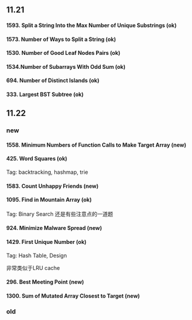 
## 11.21
#### 1593. Split a String Into the Max Number of Unique Substrings (ok)

#### 1573. Number of Ways to Split a String (ok)

#### 1530. Number of Good Leaf Nodes Pairs (ok)

#### 1534.Number of Subarrays With Odd Sum (ok)

#### 694. Number of Distinct Islands (ok)

#### 333. Largest BST Subtree (ok)

## 11.22
### new
#### 1558. Minimum Numbers of Function Calls to Make Target Array (new)

#### 425. Word Squares (ok)

Tag: backtracking, hashmap, trie

#### 1583. Count Unhappy Friends (new)

#### 1095.	Find in Mountain Array (ok)
Tag: Binary Search
还是有些注意点的一道题

#### 924. Minimize Malware Spread (new)

#### 1429.	First Unique Number (ok)

Tag: Hash Table, Design

非常类似于LRU cache

#### 296. Best Meeting Point (new)

#### 1300. Sum of Mutated Array Closest to Target (new)

### old



